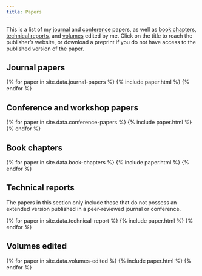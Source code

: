 ```yaml
---
title: Papers
---
```


This is a list of my [journal](#journal-papers) and [conference](#conference-and-workshop-papers) papers, as well as [book chapters](#book-chapters), [technical reports](#technical-reports), and [volumes](#volumes-edited) edited by me. Click on the title to reach the publisher’s website, or download a preprint if you do not have access to the published version of the paper.

Journal papers
--------------

{% for paper in site.data.journal-papers %}
{% include paper.html %}
{% endfor %}

Conference and workshop papers
------------------------------

{% for paper in site.data.conference-papers %}
{% include paper.html %}
{% endfor %}

Book chapters
-------------

{% for paper in site.data.book-chapters %}
{% include paper.html %}
{% endfor %}

Technical reports
-----------------

The papers in this section only include those that do not possess an extended version published in a peer-reviewed journal or conference.

{% for paper in site.data.technical-report %}
{% include paper.html %}
{% endfor %}

Volumes edited
--------------

{% for paper in site.data.volumes-edited %}
{% include paper.html %}
{% endfor %}
